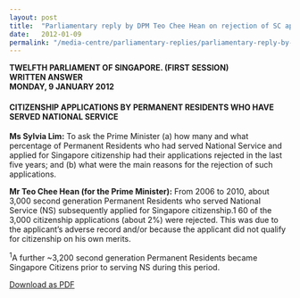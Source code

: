 ```yaml
---
layout: post
title:  "Parliamentary reply by DPM Teo Chee Hean on rejection of SC applications"
date:   2012-01-09
permalink: "/media-centre/parliamentary-replies/parliamentary-reply-by-dpm-teo-chee-hean-on-rejection-of-sc-applications"
---
```


**TWELFTH PARLIAMENT OF SINGAPORE. 
(FIRST SESSION)  
WRITTEN ANSWER  
MONDAY, 9 JANUARY 2012**

#### **CITIZENSHIP APPLICATIONS BY PERMANENT RESIDENTS WHO HAVE SERVED NATIONAL SERVICE**

**Ms Sylvia Lim:** To ask the Prime Minister (a) how many and what percentage of Permanent Residents who had served National Service and applied for Singapore citizenship had their applications rejected in the last five years; and (b) what were the main reasons for the rejection of such applications.

**Mr Teo Chee Hean (for the Prime Minister):** 
From 2006 to 2010, about 3,000 second generation Permanent Residents who served National Service (NS) subsequently applied for Singapore citizenship.1 60 of the 3,000 citizenship applications (about 2%) were rejected. This was due to the applicant’s adverse record and/or because the applicant did not qualify for citizenship on his own merits. 

<sup>1</sup>A further ~3,200 second generation Permanent Residents became Singapore Citizens prior to serving NS during this period.

[Download as PDF](https://www.strategygroup.gov.sg/media-centre/parliamentary-replies/article/GetPdf/parliamentary-reply-by-dpm-teo-chee-hean-on-rejection-of-sc-applications/)
